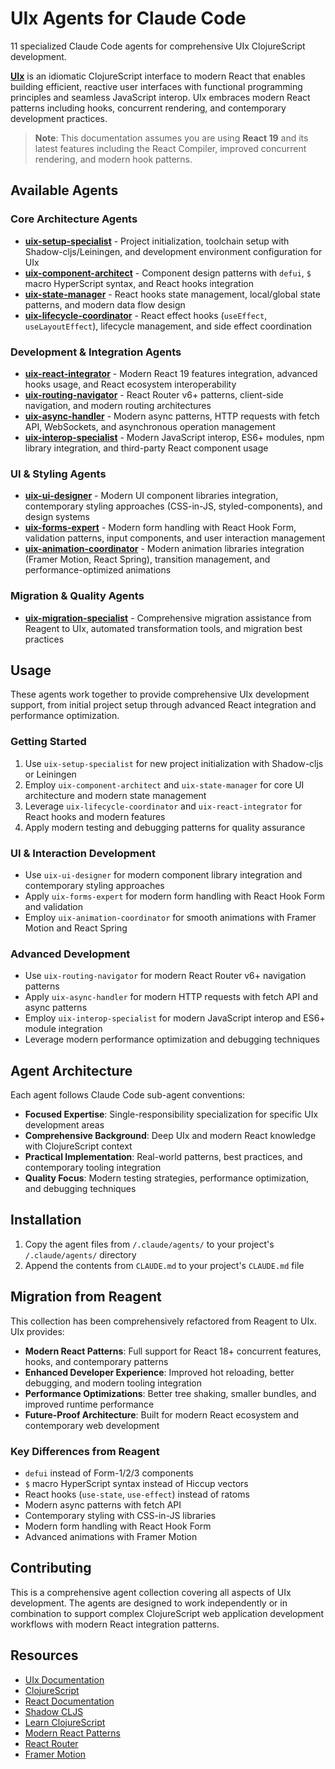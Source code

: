 # UIx Agents for Claude Code

11 specialized Claude Code agents for comprehensive UIx ClojureScript development.

**[UIx](https://uix-cljs.dev/)** is an idiomatic ClojureScript interface to modern React that enables building efficient, reactive user interfaces with functional programming principles and seamless JavaScript interop. UIx embraces modern React patterns including hooks, concurrent rendering, and contemporary development practices.

> **Note**: This documentation assumes you are using **React 19** and its latest features including the React Compiler, improved concurrent rendering, and modern hook patterns.

## Available Agents

### Core Architecture Agents
- **[uix-setup-specialist](/.claude/agents/uix-setup-specialist.md)** - Project initialization, toolchain setup with Shadow-cljs/Leiningen, and development environment configuration for UIx
- **[uix-component-architect](/.claude/agents/uix-component-architect.md)** - Component design patterns with `defui`, `$` macro HyperScript syntax, and React hooks integration
- **[uix-state-manager](/.claude/agents/uix-state-manager.md)** - React hooks state management, local/global state patterns, and modern data flow design
- **[uix-lifecycle-coordinator](/.claude/agents/uix-lifecycle-coordinator.md)** - React effect hooks (`useEffect`, `useLayoutEffect`), lifecycle management, and side effect coordination

### Development & Integration Agents
- **[uix-react-integrator](/.claude/agents/uix-react-integrator.md)** - Modern React 19 features integration, advanced hooks usage, and React ecosystem interoperability
- **[uix-routing-navigator](/.claude/agents/uix-routing-navigator.md)** - React Router v6+ patterns, client-side navigation, and modern routing architectures
- **[uix-async-handler](/.claude/agents/uix-async-handler.md)** - Modern async patterns, HTTP requests with fetch API, WebSockets, and asynchronous operation management
- **[uix-interop-specialist](/.claude/agents/uix-interop-specialist.md)** - Modern JavaScript interop, ES6+ modules, npm library integration, and third-party React component usage

### UI & Styling Agents
- **[uix-ui-designer](/.claude/agents/uix-ui-designer.md)** - Modern UI component libraries integration, contemporary styling approaches (CSS-in-JS, styled-components), and design systems
- **[uix-forms-expert](/.claude/agents/uix-forms-expert.md)** - Modern form handling with React Hook Form, validation patterns, input components, and user interaction management
- **[uix-animation-coordinator](/.claude/agents/uix-animation-coordinator.md)** - Modern animation libraries integration (Framer Motion, React Spring), transition management, and performance-optimized animations

### Migration & Quality Agents
- **[uix-migration-specialist](/.claude/agents/uix-migration-specialist.md)** - Comprehensive migration assistance from Reagent to UIx, automated transformation tools, and migration best practices

## Usage

These agents work together to provide comprehensive UIx development support, from initial project setup through advanced React integration and performance optimization.

### Getting Started
1. Use `uix-setup-specialist` for new project initialization with Shadow-cljs or Leiningen
2. Employ `uix-component-architect` and `uix-state-manager` for core UI architecture and modern state management
3. Leverage `uix-lifecycle-coordinator` and `uix-react-integrator` for React hooks and modern features
4. Apply modern testing and debugging patterns for quality assurance

### UI & Interaction Development
- Use `uix-ui-designer` for modern component library integration and contemporary styling approaches
- Apply `uix-forms-expert` for modern form handling with React Hook Form and validation
- Employ `uix-animation-coordinator` for smooth animations with Framer Motion and React Spring

### Advanced Development
- Use `uix-routing-navigator` for modern React Router v6+ navigation patterns
- Apply `uix-async-handler` for modern HTTP requests with fetch API and async patterns
- Employ `uix-interop-specialist` for modern JavaScript interop and ES6+ module integration
- Leverage modern performance optimization and debugging techniques

## Agent Architecture

Each agent follows Claude Code sub-agent conventions:
- **Focused Expertise**: Single-responsibility specialization for specific UIx development areas
- **Comprehensive Background**: Deep UIx and modern React knowledge with ClojureScript context
- **Practical Implementation**: Real-world patterns, best practices, and contemporary tooling integration
- **Quality Focus**: Modern testing strategies, performance optimization, and debugging techniques

## Installation

1. Copy the agent files from `/.claude/agents/` to your project's `/.claude/agents/` directory
2. Append the contents from `CLAUDE.md` to your project's `CLAUDE.md` file

## Migration from Reagent

This collection has been comprehensively refactored from Reagent to UIx. UIx provides:

- **Modern React Patterns**: Full support for React 18+ concurrent features, hooks, and contemporary patterns
- **Enhanced Developer Experience**: Improved hot reloading, better debugging, and modern tooling integration
- **Performance Optimizations**: Better tree shaking, smaller bundles, and improved runtime performance
- **Future-Proof Architecture**: Built for modern React ecosystem and contemporary web development

### Key Differences from Reagent
- `defui` instead of Form-1/2/3 components
- `$` macro HyperScript syntax instead of Hiccup vectors
- React hooks (`use-state`, `use-effect`) instead of ratoms
- Modern async patterns with fetch API
- Contemporary styling with CSS-in-JS libraries
- Modern form handling with React Hook Form
- Advanced animations with Framer Motion

## Contributing

This is a comprehensive agent collection covering all aspects of UIx development. The agents are designed to work independently or in combination to support complex ClojureScript web application development workflows with modern React integration patterns.

## Resources

- [UIx Documentation](https://uix-cljs.dev/)
- [ClojureScript](https://clojurescript.org/)
- [React Documentation](https://react.dev/)
- [Shadow CLJS](https://shadow-cljs.github.io/docs/UsersGuide.html)
- [Learn ClojureScript](https://www.learn-clojurescript.com/)
- [Modern React Patterns](https://react.dev/learn)
- [React Router](https://reactrouter.com/)
- [Framer Motion](https://www.framer.com/motion/)